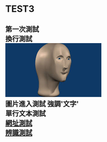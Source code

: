 # TEST3
第一次測試<br>
換行測試<br>
![ing](https://github.com/jammywangyihan/TEST3/raw/main/picture/PT1.jpg)<br>
圖片進入測試
強調'文字'<br>
    單行文本測試<br>
[網址測試](https://www.youtube.com/watch?v=rEWkwoL9BI8)<br>
[辨識測試][urltt]<br>
--------------------------------
[urltt]:https://www.youtube.com/watch?v=lr2aUYThB-E

